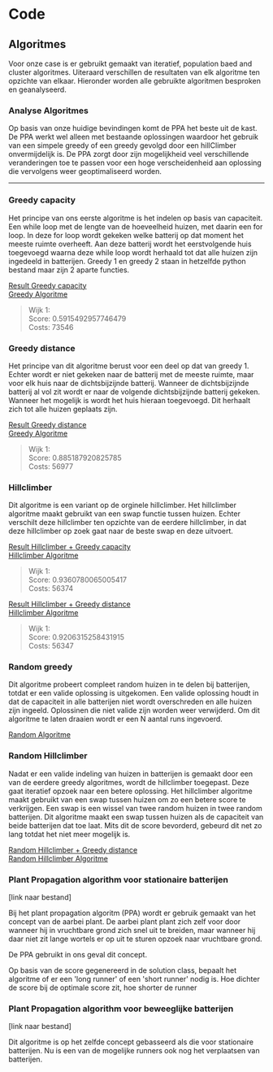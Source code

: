 # Code
## Algoritmes
Voor onze case is er gebruikt gemaakt van iteratief, population baed and cluster
algoritmes. Uiteraard verschillen de resultaten van elk algoritme ten opzichte
van elkaar. Hieronder worden alle gebruikte algoritmen besproken en geanalyseerd.

### Analyse Algoritmes

Op basis van onze huidige bevindingen komt de PPA het beste uit de kast. De PPA
werkt wel alleen met bestaande oplossingen waardoor het gebruik van een simpele
greedy of een greedy gevolgd door een hillClimber onvermijdelijk is. De PPA
zorgt door zijn mogelijkheid veel verschillende veranderingen toe te passen voor
een hoge verscheidenheid aan oplossing die vervolgens weer geoptimaliseerd
worden. 

---
### Greedy capacity
Het principe van ons eerste algoritme is het indelen op basis van capaciteit.
Een while loop met de lengte van de hoeveelheid huizen, met daarin een for loop.
In deze for loop wordt gekeken welke batterij op dat moment het meeste ruimte
overheeft. Aan deze batterij wordt het eerstvolgende huis toegevoegd waarna
deze while loop wordt herhaald tot dat alle huizen zijn ingedeeld in batterijen.
Greedy 1 en greedy 2 staan in hetzelfde python bestand maar zijn 2 aparte
functies.  


[Result Greedy capacity](/resultaten/Images/Greedy1.png "Hyperlink")  
[Greedy Algoritme](/code/algorithmes/greedy.py "Hyperlink")

> Wijk 1:  
> Score: 0.5915492957746479  
> Costs: 73546


### Greedy distance
Het principe van dit algoritme berust voor een deel op dat van greedy 1.
Echter wordt er niet gekeken naar de batterij met de meeste ruimte, maar voor
elk huis naar de dichtsbijzijnde batterij. Wanneer de dichtsbijzijnde batterij
al vol zit wordt er naar de volgende dichtsbijzijnde batterij gekeken. Wanneer
het mogelijk is wordt het huis hieraan toegevoegd. Dit herhaalt zich tot alle
huizen geplaats zijn.  

[Result Greedy distance](/resultaten/Images/Greedy_2.png "Hyperlink")  
[Greedy Algoritme](/code/algorithmes/greedy.py "Hyperlink")

> Wijk 1:  
> Score: 0.885187920825785   
> Costs: 56977


### Hillclimber
Dit algoritme is een variant op de orginele hillclimber. Het hillclimber
algoritme maakt gebruikt van een swap functie tussen huizen. Echter verschilt
deze hillclimber ten opzichte van de eerdere hillclimber, in dat deze
hillclimber op zoek gaat naar de beste swap en deze uitvoert.


[Result Hillclimber + Greedy capacity](/resultaten/Images/Greedy1+Hillclimber2.png "Hyperlink")  
[Hillclimber Algoritme](/code/algorithmes/hillclimber.py "Hyperlink")

> Wijk 1:  
> Score: 0.9360780065005417  
> Costs: 56374

[Result Hillclimber + Greedy distance](/resultaten/Images/greedy_2+hillclimber.png "Hyperlink")  
[Hillclimber Algoritme](/code/algorithmes/hillclimber.py "Hyperlink")

> Wijk 1:  
> Score: 0.9206315258431915  
> Costs: 56347


### Random greedy
Dit algoritme probeert compleet random huizen in te delen bij batterijen,
totdat er een valide oplossing is uitgekomen. Een valide oplossing houdt in dat
de capaciteit in alle batterijen niet wordt overschreden en alle huizen zijn
ingeeld. Oplossinen die niet valide zijn worden weer verwijderd. Om dit
algoritme te laten draaien wordt er een N aantal runs ingevoerd.  

[Random Algoritme](/code/algorithmes/random_greedy.py "Hyperlink")


### Random Hillclimber
Nadat er een valide indeling van huizen in batterijen is gemaakt door een van
de eerdere greedy algoritmes, wordt de hillclimber toegepast. Deze gaat
iteratief opzoek naar een betere oplossing. Het hillclimber algoritme maakt
gebruikt van een swap tussen huizen om zo een betere score te verkrijgen.
Een swap is een wissel van twee random huizen in twee random batterijen.
Dit algoritme maakt een swap tussen huizen als de capaciteit van beide
batterijen dat toe laat. Mits dit de score bevorderd, gebeurd dit net zo lang
totdat het niet meer mogelijk is.

[Random Hillclimber + Greedy distance](/resultaten/Images/greedy_2+randomhillclimber.png "Hyperlink")  
[Random Hillclimber Algoritme](/code/algorithmes/randomHillclimber.py "Hyperlink")

### Plant Propagation algorithm voor stationaire batterijen

[link naar bestand]

Bij het plant propagation algoritm (PPA) wordt er gebruik gemaakt van het
concept van de aarbei plant. De aarbei plant plant zich zelf voor door wanneer
hij in vruchtbare grond zich snel uit te breiden, maar wanneer hij daar niet zit
lange wortels er op uit te sturen opzoek naar vruchtbare grond.

De PPA gebruikt in ons geval dit concept.

Op basis van de score gegenereerd in de solution class, bepaalt het algoritme
of er een 'long runner' of een 'short runner' nodig is. Hoe dichter de score
bij de optimale score zit, hoe shorter de runner

### Plant Propagation algorithm voor beweeglijke batterijen

[link naar bestand]

Dit algoritme is op het zelfde concept gebasseerd als die voor stationaire
batterijen. Nu is een van de mogelijke runners ook nog het verplaatsen van
batterijen.
